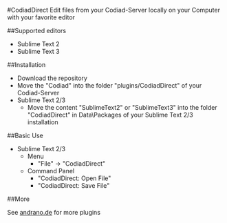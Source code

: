 #CodiadDirect
Edit files from your Codiad-Server locally on your Computer with your favorite editor

##Supported editors

- Sublime Text 2
- Sublime Text 3

##Installation

- Download the repository
- Move the "Codiad" into the folder "plugins/CodiadDirect" of your Codiad-Server
- Sublime Text 2/3
  - Move the content "SublimeText2" or "SublimeText3" into the folder "CodiadDirect" in Data\Packages of your Sublime Text 2/3 installation

##Basic Use

- Sublime Text 2/3
  - Menu
  	- "File" -> "CodiadDirect"
  - Command Panel
  	- "CodiadDirect: Open File"
  	- "CodiadDirect: Save File"

##More

See [andrano.de](http://andrano.de/Plugins) for more plugins